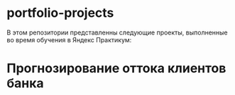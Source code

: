 # portfolio-projects

В этом репозитории представленны следующие проекты, выполненные во время обучения в Яндекс Практикум:
# Прогнозирование оттока клиентов банка
